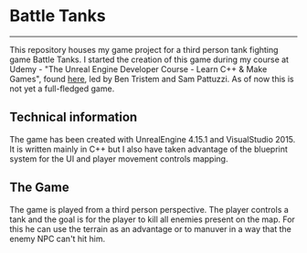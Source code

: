 # Battle Tanks
---
This repository houses my game project for a third person tank fighting game Battle Tanks. I started the creation of this game during my course at Udemy - "The Unreal Engine Developer Course - Learn C++ & Make Games", found [here](https://www.udemy.com/unrealcourse?couponCode=GitHubDiscount), led by Ben Tristem and Sam Pattuzzi. As of now this is not yet a full-fledged game.

## Technical information
The game has been created with UnrealEngine 4.15.1 and VisualStudio 2015. It is written mainly in C++ but I also have taken advantage of the blueprint system for the UI and player movement controls mapping. 

## The Game
The game is played from a third person perspective. The player controls a tank and the goal is for the player to kill all enemies present on the map. For this he can use the terrain as an advantage or to manuver in a way that the enemy NPC can't hit him.